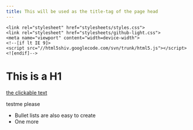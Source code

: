 ```yaml
---
title: This will be used as the title-tag of the page head
---
```


<head>
    <meta charset="utf-8">
    <meta http-equiv="X-UA-Compatible" content="chrome=1">
    <title>Cit-261 by jdeanwaite</title>

    <link rel="stylesheet" href="stylesheets/styles.css">
    <link rel="stylesheet" href="stylesheets/github-light.css">
    <meta name="viewport" content="width=device-width">
    <!--[if lt IE 9]>
    <script src="//html5shiv.googlecode.com/svn/trunk/html5.js"></script>
    <![endif]-->
</head>

# This is a H1

[the clickable text](http://xlson.com/)

<p id="foo">testme please</p>

* Bullet lists are also easy to create
* One more